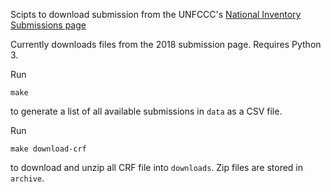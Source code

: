 Scipts to download submission from the UNFCCC's
[National Inventory Submissions page](https://unfccc.int/process/transparency-and-reporting/reporting-and-review-under-the-convention/greenhouse-gas-inventories-annex-i-parties/national-inventory-submissions-2018)

Currently downloads files from the 2018 submission page.
Requires Python 3.

Run

```
make
```

to generate a list of all available submissions in `data` as a CSV file.

Run
```
make download-crf
```

to download and unzip all CRF file into `downloads`. Zip files are stored in `archive`.


